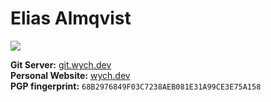 <h1>Elias Almqvist</h1>

<img src="https://github-readme-stats.vercel.app/api/top-langs/?username=almqv&theme=dark&bg_color=22272e&exclude_repo=hsf,prog1,ewm,portfolio-website,almtech.se,scripts,startpage,st,dmenu,dwmblocks,almtech-webserver,dotfiles&layout=compact&hide_border=true&langs_count=8&hide=html,slim,sass&card_width=445">

**Git Server:** <a href="https://git.wych.dev" target="_blank">git.wych.dev</a><br>
**Personal Website:** <a href="https://wych.dev" target="_blank">wych.dev</a><br>
**PGP fingerprint:** <code>68B2976849F03C7238AEB081E31A99CE3E75A158</code><br>
